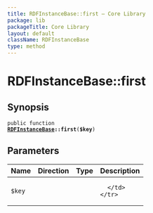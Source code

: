 ```yaml
---
title: RDFInstanceBase::first — Core Library
package: lib
packageTitle: Core Library
layout: default
className: RDFInstanceBase
type: method
---
```


# RDFInstanceBase::first

## Synopsis

<code>public function <b><a href="RDFInstanceBase">RDFInstanceBase</a>::first</b>(<b>$key</b>)</code>

## Parameters

<table>
  <thead>
    <tr>
      <th>Name</th>
      <th>Direction</th>
      <th>Type</th>
      <th>Description</th>
    </tr>
  </thead>
  <tbody>
    <tr>
      <td><code>$key</code>
      <td><i></i></td>
      <td></td>
      <td>

      </td>
    </tr>
  </tbody>
</table>

